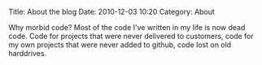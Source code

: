 Title: About the blog
Date: 2010-12-03 10:20
Category: About

Why morbid code? Most of the code I've written in my life is now dead code. 
Code for projects that were never delivered to customers, code for my own projects that were never added to github,
code lost on old harddrives. 


